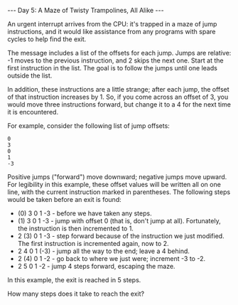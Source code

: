 --- Day 5: A Maze of Twisty Trampolines, All Alike ---

An urgent interrupt arrives from the CPU: it's trapped in a maze of jump instructions, and it would like assistance from any programs with spare cycles to help find the exit.

The message includes a list of the offsets for each jump. Jumps are relative: -1 moves to the previous instruction, and 2 skips the next one. Start at the first instruction in the list. The goal is to follow the jumps until one leads outside the list.

In addition, these instructions are a little strange; after each jump, the offset of that instruction increases by 1. So, if you come across an offset of 3, you would move three instructions forward, but change it to a 4 for the next time it is encountered.

For example, consider the following list of jump offsets:

```
0
3
0
1
-3
```
Positive jumps ("forward") move downward; negative jumps move upward. For legibility in this example, these offset values will be written all on one line, with the current instruction marked in parentheses. The following steps would be taken before an exit is found:

 * (0) 3  0  1  -3  - before we have taken any steps.
 * (1) 3  0  1  -3  - jump with offset 0 (that is, don't jump at all). Fortunately, the instruction is then incremented to 1.
 * 2 (3) 0  1  -3  - step forward because of the instruction we just modified. The first instruction is incremented again, now to 2.
 *  2  4  0  1 (-3) - jump all the way to the end; leave a 4 behind.
 *  2 (4) 0  1  -2  - go back to where we just were; increment -3 to -2.
 *  2  5  0  1  -2  - jump 4 steps forward, escaping the maze.

In this example, the exit is reached in 5 steps.

How many steps does it take to reach the exit?